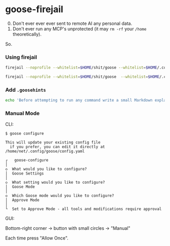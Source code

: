 # goose-firejail

0. Don't ever ever ever sent to remote AI any personal data.
1. Don't ever run any MCP's unprotected (it may `rm -rf` your `/home` theoretically).

So.

### Using firejail

```bash
firejail --noprofile --whitelist=$HOME/shit/goose --whitelist=$HOME/.config/goose --whitelist=$HOME/.local/share/goose --whitelist=$HOME/.config/Goose  --whitelist=$HOME/.local/share/uv --whitelist=$HOME/.cache/uv --whitelist=$HOME/.local/share/pnpm goose-desktop
```

```bash
firejail --noprofile --whitelist=$HOME/shit/goose  --whitelist=$HOME/.config/goose --whitelist=$HOME/.local/share/goose --whitelist=$HOME/.config/Goose  --whitelist=$HOME/.local/share/uv --whitelist=$HOME/.cache/uv --whitelist=$HOME/.local/share/pnpm goose-desktop
```

### Add `.goosehints`

```bash
echo 'Before attempting to run any command write a small Markdown explanation of it, like "Now I'll run `some_command`, this command will do such task" - USE MARKDOWN TO MARK CRUCIAL PARTS OF EXPLANATION.' >> ~/.config/goose/.goosehints
```

### Manual Mode

CLI:

```
$ goose configure

This will update your existing config file
  if you prefer, you can edit it directly at /home/net/.config/goose/config.yaml

┌   goose-configure
│
◇  What would you like to configure?
│  Goose Settings
│
◇  What setting would you like to configure?
│  Goose Mode
│
◇  Which Goose mode would you like to configure?
│  Approve Mode
│
└  Set to Approve Mode - all tools and modifications require approval
```

GUI:

Bottom-right corner -> button with small circles -> "Manual"

Each time press "Allow Once".
